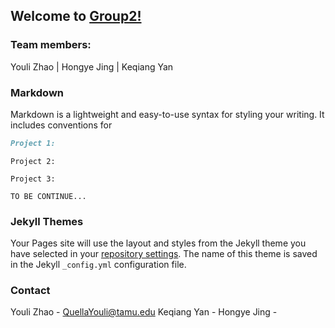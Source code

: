 ## Welcome to [Group2!](https://github.com/Mooler0410/IMMagician/edit/gh-pages/index.md)


### Team members: 
Youli Zhao | Hongye Jing | Keqiang Yan


### Markdown

Markdown is a lightweight and easy-to-use syntax for styling your writing. It includes conventions for



```markdown
Project 1: 

```

```
Project 2: 
```
```
Project 3: 
```

```
TO BE CONTINUE...
```

### Jekyll Themes

Your Pages site will use the layout and styles from the Jekyll theme you have selected in your [repository settings](https://github.com/Mooler0410/IMMagician/settings/pages). The name of this theme is saved in the Jekyll `_config.yml` configuration file.

### Contact
Youli Zhao - QuellaYouli@tamu.edu
Keqiang Yan - 
Hongye Jing - 
